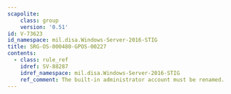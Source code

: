 ```yaml
---
scapolite:
    class: group
    version: '0.51'
id: V-73623
id_namespace: mil.disa.Windows-Server-2016-STIG
title: SRG-OS-000480-GPOS-00227
contents:
  - class: rule_ref
    idref: SV-88287
    idref_namespace: mil.disa.Windows-Server-2016-STIG
    ref_comment: The built-in administrator account must be renamed.
---
```


